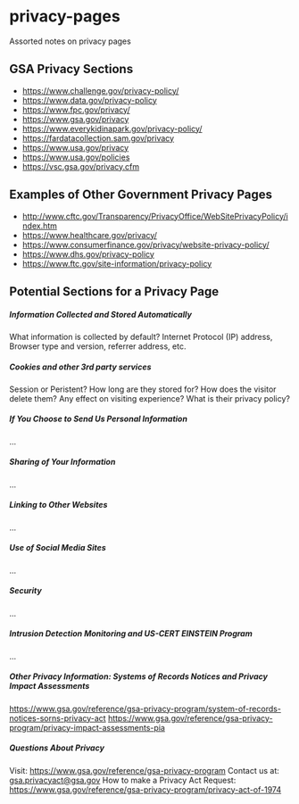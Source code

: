 # privacy-pages
Assorted notes on privacy pages



## GSA Privacy Sections

* https://www.challenge.gov/privacy-policy/
* https://www.data.gov/privacy-policy
* https://www.fpc.gov/privacy/
* https://www.gsa.gov/privacy
* https://www.everykidinapark.gov/privacy-policy/
* https://fardatacollection.sam.gov/privacy
* https://www.usa.gov/privacy
* https://www.usa.gov/policies
* https://vsc.gsa.gov/privacy.cfm

## Examples of Other Government Privacy Pages
* http://www.cftc.gov/Transparency/PrivacyOffice/WebSitePrivacyPolicy/index.htm
* https://www.healthcare.gov/privacy/
* https://www.consumerfinance.gov/privacy/website-privacy-policy/
* https://www.dhs.gov/privacy-policy
* https://www.ftc.gov/site-information/privacy-policy



## Potential Sections for a Privacy Page

##### Information Collected and Stored Automatically  

What information is collected by default?  Internet Protocol (IP) address, Browser type and version,  referrer address, etc.

##### Cookies and other 3rd party services 

Session or Peristent? How long are they stored for? How does the visitor delete them? Any effect on visiting experience? What is their privacy policy?  

##### If You Choose to Send Us Personal Information

...

##### Sharing of Your Information

...

##### Linking to Other Websites

...

##### Use of Social Media Sites

...

##### Security

...

##### Intrusion Detection Monitoring and US-CERT EINSTEIN Program

...

##### Other Privacy Information: Systems of Records Notices and Privacy Impact Assessments

https://www.gsa.gov/reference/gsa-privacy-program/system-of-records-notices-sorns-privacy-act
https://www.gsa.gov/reference/gsa-privacy-program/privacy-impact-assessments-pia

##### Questions About Privacy

Visit:  https://www.gsa.gov/reference/gsa-privacy-program 
Contact us at: gsa.privacyact@gsa.gov 
How to make a Privacy Act Request: https://www.gsa.gov/reference/gsa-privacy-program/privacy-act-of-1974 




